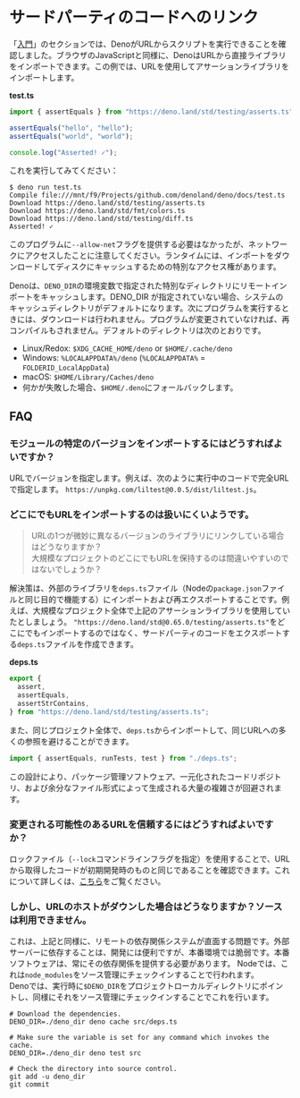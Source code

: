 # サードパーティのコードへのリンク

「[入門]((./getting_started.md))」のセクションでは、DenoがURLからスクリプトを実行できることを確認しました。ブラウザのJavaScriptと同様に、DenoはURLから直接ライブラリをインポートできます。この例では、URLを使用してアサーションライブラリをインポートします。

**test.ts**

```ts
import { assertEquals } from "https://deno.land/std/testing/asserts.ts";

assertEquals("hello", "hello");
assertEquals("world", "world");

console.log("Asserted! ✓");
```

これを実行してみてください：

```shell
$ deno run test.ts
Compile file:///mnt/f9/Projects/github.com/denoland/deno/docs/test.ts
Download https://deno.land/std/testing/asserts.ts
Download https://deno.land/std/fmt/colors.ts
Download https://deno.land/std/testing/diff.ts
Asserted! ✓
```

このプログラムに`--allow-net`フラグを提供する必要はなかったが、ネットワークにアクセスしたことに注意してください。ランタイムには、インポートをダウンロードしてディスクにキャッシュするための特別なアクセス権があります。

Denoは、`DENO_DIR`の環境変数で指定された特別なディレクトリにリモートインポートをキャッシュします。DENO_DIR が指定されていない場合、システムのキャッシュディレクトリがデフォルトになります。次にプログラムを実行するときには、ダウンロードは行われません。プログラムが変更されていなければ、再コンパイルもされません。デフォルトのディレクトリは次のとおりです。
- Linux/Redox: `$XDG_CACHE_HOME/deno` or `$HOME/.cache/deno`
- Windows: `%LOCALAPPDATA%/deno` (`%LOCALAPPDATA%` = `FOLDERID_LocalAppData`)
- macOS: `$HOME/Library/Caches/deno`
- 何かが失敗した場合、`$HOME/.deno`にフォールバックします。

## FAQ

### モジュールの特定のバージョンをインポートするにはどうすればよいですか？

URLでバージョンを指定します。例えば、次のように実行中のコードで完全URLで指定します。 `https://unpkg.com/liltest@0.0.5/dist/liltest.js`。

### どこにでもURLをインポートするのは扱いにくいようです。

> URLの1つが微妙に異なるバージョンのライブラリにリンクしている場合はどうなりますか？  
> 大規模なプロジェクトのどこにでもURLを保持するのは間違いやすいのではないでしょうか？

解決策は、外部のライブラリを`deps.ts`ファイル（Nodeの`package.json`ファイルと同じ目的で機能する）にインポートおよび再エクスポートすることです。例えば、大規模なプロジェクト全体で上記のアサーションライブラリを使用していたとしましょう。 `"https://deno.land/std@0.65.0/testing/asserts.ts"`をどこにでもインポートするのではなく、サードパーティのコードをエクスポートする`deps.ts`ファイルを作成できます。

**deps.ts**

```ts
export {
  assert,
  assertEquals,
  assertStrContains,
} from "https://deno.land/std/testing/asserts.ts";
```

また、同じプロジェクト全体で、`deps.ts`からインポートして、同じURLへの多くの参照を避けることができます。

```ts
import { assertEquals, runTests, test } from "./deps.ts";
```

この設計により、パッケージ管理ソフトウェア、一元化されたコードリポジトリ、および余分なファイル形式によって生成される大量の複雑さが回避されます。

### 変更される可能性のあるURLを信頼するにはどうすればよいですか？

ロックファイル（`--lock`コマンドラインフラグを指定）を使用することで、URLから取得したコードが初期開発時のものと同じであることを確認できます。これについて詳しくは、[こちら](./linking_to_external_code/integrity_checking.md)をご覧ください。

### しかし、URLのホストがダウンした場合はどうなりますか？ソースは利用できません。

これは、上記と同様に、リモートの依存関係システムが直面する問題です。外部サーバーに依存することは、開発には便利ですが、本番環境では脆弱です。本番ソフトウェアは、常にその依存関係を提供する必要があります。 Nodeでは、これは`node_modules`をソース管理にチェックインすることで行われます。  
Denoでは、実行時に`$DENO_DIR`をプロジェクトローカルディレクトリにポイントし、同様にそれをソース管理にチェックインすることでこれを行います。

```shell
# Download the dependencies.
DENO_DIR=./deno_dir deno cache src/deps.ts

# Make sure the variable is set for any command which invokes the cache.
DENO_DIR=./deno_dir deno test src

# Check the directory into source control.
git add -u deno_dir
git commit
```
